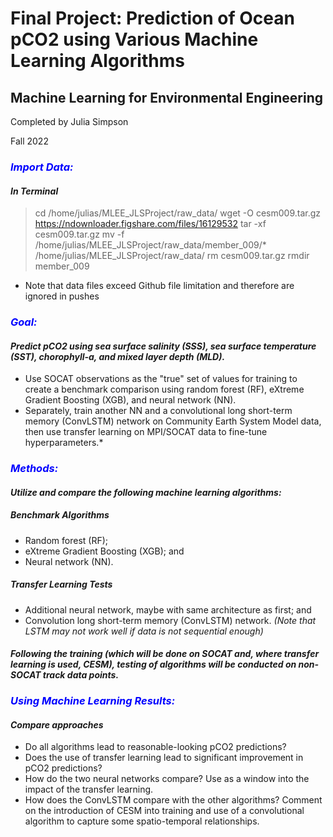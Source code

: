 # Final Project: Prediction of Ocean pCO2 using Various Machine Learning Algorithms
## Machine Learning for Environmental Engineering
Completed by Julia Simpson

Fall 2022

### <span style="color:blue">*Import Data:*</span> 
#### *In Terminal*
> cd /home/julias/MLEE_JLSProject/raw_data/
> wget -O cesm009.tar.gz https://ndownloader.figshare.com/files/16129532
> tar -xf cesm009.tar.gz
> mv -f /home/julias/MLEE_JLSProject/raw_data/member_009/* /home/julias/MLEE_JLSProject/raw_data/
> rm cesm009.tar.gz
> rmdir member_009
- Note that data files exceed Github file limitation and therefore are ignored in pushes

### <span style="color:blue">*Goal:*</span>
#### *Predict pCO2 using sea surface salinity (SSS), sea surface temperature (SST), chorophyll-a, and mixed layer depth (MLD).* 
- Use SOCAT observations as the "true" set of values for training to create a benchmark comparison using random forest (RF), eXtreme Gradient Boosting (XGB), and neural network (NN). 
- Separately, train another NN and a convolutional long short-term memory (ConvLSTM) network on Community Earth System Model data, then use transfer learning on MPI/SOCAT data to fine-tune hyperparameters.* 

### <span style="color:blue">*Methods:*</span> 
#### *Utilize and compare the following machine learning algorithms:*
##### Benchmark Algorithms
- Random forest (RF); 
- eXtreme Gradient Boosting (XGB); and
- Neural network (NN).
##### Transfer Learning Tests
- Additional neural network, maybe with same architecture as first; and
- Convolution long short-term memory (ConvLSTM) network. 
    *(Note that LSTM may not work well if data is not sequential enough)*

#### *Following the training (which will be done on SOCAT and, where transfer learning is used, CESM), testing of algorithms will be conducted on non-SOCAT track data points.*

### <span style="color:blue">*Using Machine Learning Results:*</span> 
#### *Compare approaches*
- Do all algorithms lead to reasonable-looking pCO2 predictions?
- Does the use of transfer learning lead to significant improvement in pCO2 predictions?
- How do the two neural networks compare? Use as a window into the impact of the transfer learning.
- How does the ConvLSTM compare with the other algorithms? Comment on the introduction of CESM into training and use of a convolutional algorithm to capture some spatio-temporal relationships.



